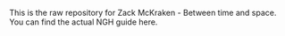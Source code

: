 This is the raw repository for Zack McKraken - Between time and space. You can find the actual NGH guide here.
